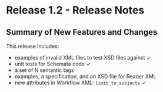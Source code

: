 # Release 1.2 - Release Notes

## Summary of New Features and Changes

This release includes:

- examples of invalid XML files to test XSD files against ✓
- unit tests for Schemata code ✓
- a set of N semantic tags
- examples, a specification, and an XSD file for Reader XML
- new attributes in Workflow XML: `limit_to_subjects` ✓